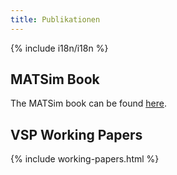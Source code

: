 ```yaml
---
title: Publikationen
---
```


{% include i18n/i18n %}

## MATSim Book

The MATSim book can be found [here](https://www.vsp.tu-berlin.de/menue/forschung/publications/books/parameter/de/).

## VSP Working Papers

<!-- Table gets added here. Don't edit below here  ---------------------------------- -->

{% include working-papers.html %}
